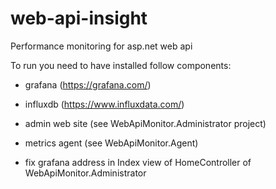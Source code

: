 # web-api-insight
Performance monitoring for asp.net web api

To run you need to have installed follow components:

- grafana (https://grafana.com/) 
- influxdb (https://www.influxdata.com/)
- admin web site (see WebApiMonitor.Administrator project)
- metrics agent (see WebApiMonitor.Agent)

- fix grafana address in Index view of HomeController of WebApiMonitor.Administrator
